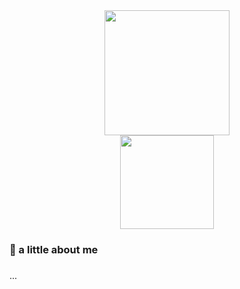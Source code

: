<div align="center">
  <img height="200" src="https://grizly.club/uploads/posts/2023-08/1691402652_grizly-club-p-kartinki-ded-insaid-bez-fona-46.png"  />
</div>

<div align="center">
  <img height="150" src="https://readme-typing-svg.herokuapp.com?font=Fira+Code&weight=600&size=30&duration=3800&pause=1240&color=A40000&width=639&lines=Hi+there%2C+i'm+Daniil+Aleksandrovich"  />
</div>

###

<h3 align="left">📌  a little about me</h3>

###

<p align="left">...</p>

###

